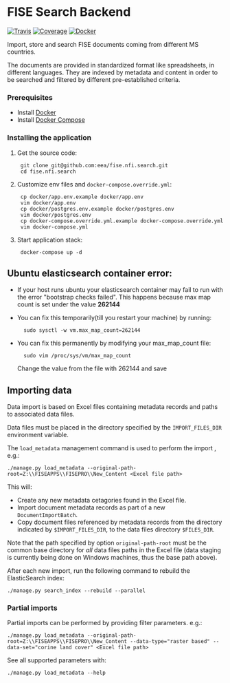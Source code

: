 # FISE Search Backend

[![Travis](https://travis-ci.org/eea/fise.nfi.search.svg?branch=master)](
https://travis-ci.org/eea/fise.nfi.search)
[![Coverage](https://coveralls.io/repos/github/eea/fise.nfi.search/badge.svg?branch=master)](https://coveralls.io/github/eea/fise.nfi.search?branch=master)
[![Docker](https://dockerbuildbadges.quelltext.eu/status.svg?organization=eeacms&repository=fise.nfi.search)](https://hub.docker.com/r/eeacms/fise.nfi.search/builds)

Import, store and search FISE documents coming from different MS countries.

The documents are provided in standardized format like spreadsheets, in different languages. They are indexed by metadata and content in order to be searched and filtered by different pre-established criteria.

### Prerequisites

* Install [Docker](https://docs.docker.com/engine/installation/)
* Install [Docker Compose](https://docs.docker.com/compose/install/)

### Installing the application
1. Get the source code:

        git clone git@github.com:eea/fise.nfi.search.git
        cd fise.nfi.search

1. Customize env files and `docker-compose.override.yml`:

        cp docker/app.env.example docker/app.env
        vim docker/app.env
        cp docker/postgres.env.example docker/postgres.env
        vim docker/postgres.env
        cp docker-compose.override.yml.example docker-compose.override.yml
        vim docker-compose.yml
        
1. Start application stack:

        docker-compose up -d
        

## Ubuntu elasticsearch container error:
* If your host runs ubuntu your elasticsearch container may fail to run with the error "bootstrap checks failed".
  This happens because max map count is set under the value __262144__
* You can fix this temporarily(till you restart your machine) by running:

        sudo sysctl -w vm.max_map_count=262144
* You can fix this permanently by modifying your max_map_count file:

        sudo vim /proc/sys/vm/max_map_count
  Change the value from the file with 262144 and save


## Importing data

Data import is based on Excel files containing metadata records and paths to associated data files.  

Data files must be placed in the directory specified by the `IMPORT_FILES_DIR` environment variable. 
  
The `load_metadata` management command is used to perform the import , e.g.:

    ./manage.py load_metadata --original-path-root=Z:\\FISEAPPS\\FISEPRO\\New_Content <Excel file path>

This will:
- Create any new metadata cetagories found in the Excel file.
- Import document metadata records as part of a new `DocumentImportBatch`.
- Copy document files referenced by metadata records from the directory indicated by `$IMPORT_FILES_DIR`, 
to the data files directory `$FILES_DIR`.   
 
Note that the path specified by option `original-path-root` must be the common base directory for _all_ data files 
paths in the Excel file (data staging is currently being done on Windows machines, thus the base path above). 

After each new import, run the following command to rebuild the ElasticSearch index:
      
    ./manage.py search_index --rebuild --parallel

### Partial imports

Partial imports can be performed by providing filter parameters. e.g.:

    ./manage.py load_metadata --original-path-root=Z:\\FISEAPPS\\FISEPRO\\New_Content --data-type="raster based" --data-set="corine land cover" <Excel file path>

See all supported parameters with:
    
    ./manage.py load_metadata --help

